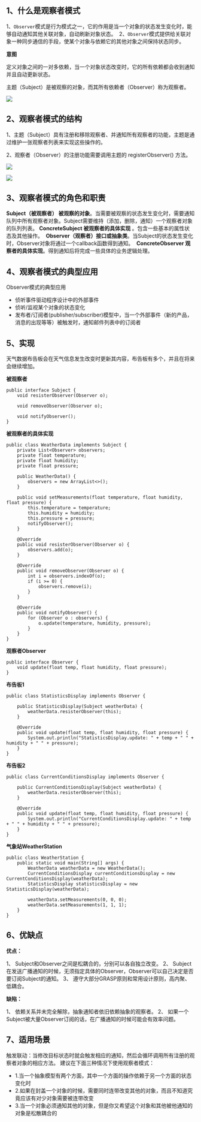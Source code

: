 ## 1、什么是观察者模式
1、`Observer`模式是行为模式之一，它的作用是当一个对象的状态发生变化时，能够自动通知其他关联对象，自动刷新对象状态。 
2、`Observer`模式提供给关联对象一种同步通信的手段，使某个对象与依赖它的其他对象之间保持状态同步。

 **意图**

  定义对象之间的一对多依赖，当一个对象状态改变时，它的所有依赖都会收到通知并且自动更新状态。

  主题（Subject）是被观察的对象，而其所有依赖者（Observer）称为观察者。

 ![](https://www.icheesedu.com/images/qiniu/7a3c6a30-c735-4edb-8115-337288a4f0f2.jpg)
 

## 2、观察者模式的结构
  1、主题（Subject）具有注册和移除观察者、并通知所有观察者的功能，主题是通过维护一张观察者列表来实现这些操作的。

  2、观察者（Observer）的注册功能需要调用主题的 registerObserver() 方法。

 ![](https://www.icheesedu.com/images/qiniu/2323232323232.png)

 ![](https://www.icheesedu.com/images/qiniu/Xnip2018-08-225_17-32-09.png)

## 3、观察者模式的角色和职责

  **Subject（被观察者） 被观察的对象**。当需要被观察的状态发生变化时，需要通知队列中所有观察者对象。Subject需要维持（添加，删除，通知）一个观察者对象的队列列表。
  **ConcreteSubject 被观察者的具体实现** 。包含一些基本的属性状态及其他操作。 
  **Observer（观察者）接口或抽象类**。当Subject的状态发生变化时，Observer对象将通过一个callback函数得到通知。 
  **ConcreteObserver 观察者的具体实现**。得到通知后将完成一些具体的业务逻辑处理。

## 4、观察者模式的典型应用 
Observer模式的典型应用

- 侦听事件驱动程序设计中的外部事件
- 侦听/监视某个对象的状态变化
- 发布者/订阅者(publisher/subscriber)模型中，当一个外部事件（新的产品，消息的出现等等）被触发时，通知邮件列表中的订阅者

## 5、实现
 天气数据布告板会在天气信息发生改变时更新其内容，布告板有多个，并且在将来会继续增加。

**被观察者**

```
public interface Subject {
    void resisterObserver(Observer o);

    void removeObserver(Observer o);

    void notifyObserver();
}
```

**被观察者的具体实现**

```
public class WeatherData implements Subject {
    private List<Observer> observers;
    private float temperature;
    private float humidity;
    private float pressure;

    public WeatherData() {
        observers = new ArrayList<>();
    }

    public void setMeasurements(float temperature, float humidity, float pressure) {
        this.temperature = temperature;
        this.humidity = humidity;
        this.pressure = pressure;
        notifyObserver();
    }

    @Override
    public void resisterObserver(Observer o) {
        observers.add(o);
    }

    @Override
    public void removeObserver(Observer o) {
        int i = observers.indexOf(o);
        if (i >= 0) {
            observers.remove(i);
        }
    }

    @Override
    public void notifyObserver() {
        for (Observer o : observers) {
            o.update(temperature, humidity, pressure);
        }
    }
}
```
**观察者Observer**

```
public interface Observer {
    void update(float temp, float humidity, float pressure);
}
```

**布告板1**

```
public class StatisticsDisplay implements Observer {

    public StatisticsDisplay(Subject weatherData) {
        weatherData.resisterObserver(this);
    }

    @Override
    public void update(float temp, float humidity, float pressure) {
        System.out.println("StatisticsDisplay.update: " + temp + " " + humidity + " " + pressure);
    }
}
```
**布告板2**

```
public class CurrentConditionsDisplay implements Observer {

    public CurrentConditionsDisplay(Subject weatherData) {
        weatherData.resisterObserver(this);
    }

    @Override
    public void update(float temp, float humidity, float pressure) {
        System.out.println("CurrentConditionsDisplay.update: " + temp + " " + humidity + " " + pressure);
    }
}
```
**气象站WeatherStation**

```
public class WeatherStation {
    public static void main(String[] args) {
        WeatherData weatherData = new WeatherData();
        CurrentConditionsDisplay currentConditionsDisplay = new CurrentConditionsDisplay(weatherData);
        StatisticsDisplay statisticsDisplay = new StatisticsDisplay(weatherData);

        weatherData.setMeasurements(0, 0, 0);
        weatherData.setMeasurements(1, 1, 1);
    }
}
```

## 6、优缺点

**优点：**

1、 Subject和Observer之间是松耦合的，分别可以各自独立改变。
2、 Subject在发送广播通知的时候，无须指定具体的Observer，Observer可以自己决定是否要订阅Subject的通知。
3、 遵守大部分GRASP原则和常用设计原则，高内聚、低耦合。

**缺陷：**

1、 依赖关系并未完全解除，抽象通知者依旧依赖抽象的观察者。
2、 如果一个Subject被大量Observer订阅的话，在广播通知的时候可能会有效率问题。
 
## 7、适用场景
  触发联动：当修改目标状态时就会触发相应的通知，然后会循环调用所有注册的观察者对象的相应方法。 
  建议在下面三种情况下使用观察者模式：
  
  - 1.当一个抽象模型有两个方面，其中一个方面的操作依赖于另一个方面的状态变化时
  - 2.如果在封盖一个对象的时候，需要同时连带改变其他的对象，而且不知道究竟应该有对少对象需要被连带改变
  - 3.当一个对象必须通知其他的对象，但是你又希望这个对象和其他被他通知的对象是松散耦合的




